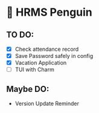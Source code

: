 # 🐧 HRMS Penguin

## TO DO:

- [x] Check attendance record
- [x] Save Password safely in config
- [x] Vacation Application
- [ ] TUI with Charm

## Maybe DO:

- Version Update Reminder
